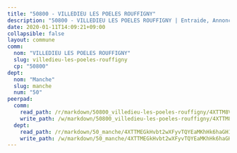 ```yaml
---
title: "50800 - VILLEDIEU LES POELES ROUFFIGNY"
description: "50800 - VILLEDIEU LES POELES ROUFFIGNY | Entraide, Annonces, Initiatives"
date: 2020-01-11T14:09:21+09:00
collapsible: false
layout: commune
comm:
  nom: "VILLEDIEU LES POELES ROUFFIGNY"
  slug: villedieu-les-poeles-rouffigny
  cp: "50800"
dept:
  nom: "Manche"
  slug: manche
  num: "50"
peerpad:
  comm:
    read_path: /r/markdown/50800_villedieu-les-poeles-rouffigny/4XTTM8V5jKuWmtJXDzDMURqFwuk4sHRLtkWZwqSgd3cAzrt8q
    write_path: /w/markdown/50800_villedieu-les-poeles-rouffigny/4XTTM8V5jKuWmtJXDzDMURqFwuk4sHRLtkWZwqSgd3cAzrt8q-K3TgTv1eTWPipY86MoyKC51Bst5exG5q5muoAkG7cCmVFDsLfdM9omuHrkKcjifStLRP5bUNSLt23uZrjxhUDChweP4Q2ZDD8kRU9CiAQFXJ9DPt2WL6Fh9XZJMVwUGrj8vqoYr5
  dept:
    read_path: /r/markdown/50_manche/4XTTMEGkHvbt2wXFyvTQYEaMKhHk6haGH1SzsRNevKgBDTuXr
    write_path: /w/markdown/50_manche/4XTTMEGkHvbt2wXFyvTQYEaMKhHk6haGH1SzsRNevKgBDTuXr-K3TgUSx1rwmRRLqHcTLLdo4dVfTRKvf94KKagmUFPevWSp2f9nuc6fJF25TtLArzK8teuQ5TvuAMqW38N2MYgT18hBoXtjmKX9WuSn2vkujmSJPp3gF4gsuMmfEM8Th4Ap94heFE
---
```


